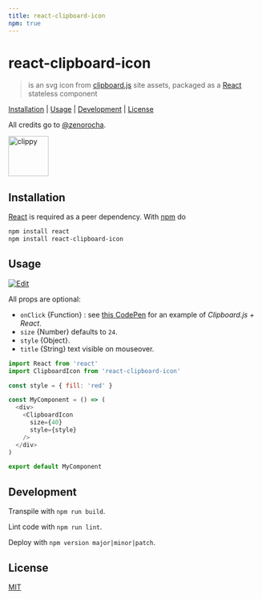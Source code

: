 ```yaml
---
title: react-clipboard-icon
npm: true
---
```

# react-clipboard-icon

> is an svg icon from [clipboard.js] site assets, packaged as a [React] stateless component

[Installation](#installation) |
[Usage](#usage) |
[Development](#development) |
[License](#license)

All credits go to [@zenorocha].

<img width="80" height="80" alt="clippy" src="https://clipboardjs.com/assets/images/clippy.svg" />

## Installation

[React] is required as a peer dependency. With [npm] do

```bash
npm install react
npm install react-clipboard-icon
```

## Usage

[![Edit](https://codesandbox.io/static/img/play-codesandbox.svg)](https://codesandbox.io/s/70L6pkmj)

All props are optional:

* `onClick` {Function} : see [this CodePen](https://codepen.io/fibo/pen/wWKGNK) for an example of *Clipboard.js + React*.
* `size` {Number} defaults to `24`.
* `style` {Object}.
* `title` {String} text visible on mouseover.

```javascript
import React from 'react'
import ClipboardIcon from 'react-clipboard-icon'

const style = { fill: 'red' }

const MyComponent = () => (
  <div>
    <ClipboardIcon
      size={40}
      style={style}
    />
  </div>
)

export default MyComponent
```

## Development

Transpile with `npm run build`.

Lint code with `npm run lint`.

Deploy with `npm version major|minor|patch`.

## License

[MIT](http://g14n.info/mit-license)

[clipboard.js]: https://clipboardjs.com/ "clipboard.js"
[npm]: https://npmjs.org "npm"
[React]: https://facebook.github.io/react/ "React"
[@zenorocha]: https://github.com/zenorocha "Zeno Rocha"
